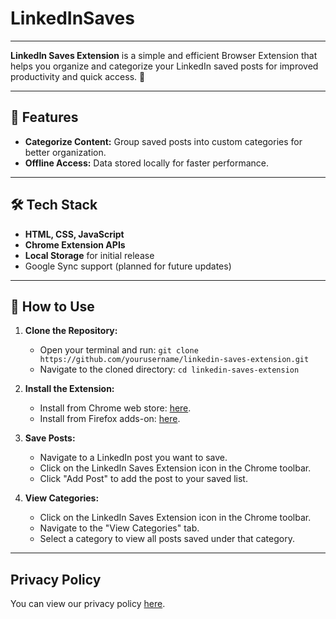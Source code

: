 # LinkedInSaves

---
**LinkedIn Saves Extension** is a simple and efficient Browser Extension that helps you organize and categorize your LinkedIn saved posts for improved productivity and quick access. 🚀  

---

## 🌟 Features
- **Categorize Content:** Group saved posts into custom categories for better organization.
- **Offline Access:** Data stored locally for faster performance.
---

## 🛠️ Tech Stack
- **HTML, CSS, JavaScript**  
- **Chrome Extension APIs**  
- **Local Storage** for initial release  
- Google Sync support (planned for future updates)

---
## 🚀 How to Use

1. **Clone the Repository:**
    - Open your terminal and run: `git clone https://github.com/yourusername/linkedin-saves-extension.git`
    - Navigate to the cloned directory: `cd linkedin-saves-extension`

2. **Install the Extension:**
   - Install from Chrome web store: [here](https://chromewebstore.google.com/detail/linkedinsaves/mcoljndfagbflogbjekfblocgdgdnakc?hl=en&authuser=0).
   - Install from Firefox adds-on: [here](https://addons.mozilla.org/en-US/firefox/addon/linkedinsaves/).

4. **Save Posts:**
    - Navigate to a LinkedIn post you want to save.
    - Click on the LinkedIn Saves Extension icon in the Chrome toolbar.
    - Click "Add Post" to add the post to your saved list.

5. **View Categories:**
    - Click on the LinkedIn Saves Extension icon in the Chrome toolbar.
    - Navigate to the "View Categories" tab.
    - Select a category to view all posts saved under that category.
---
## Privacy Policy
You can view our privacy policy [here](https://ayaarragab.github.io/linkedInsaves-privacy-policy/).
